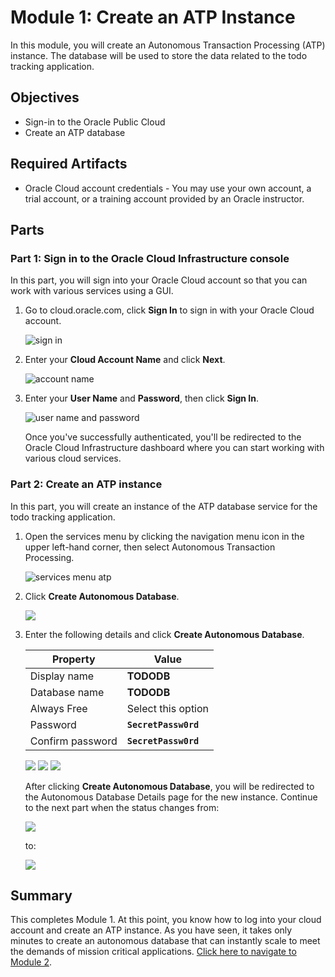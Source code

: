 # Module 1: Create an ATP Instance

In this module, you will create an Autonomous Transaction Processing (ATP) instance. The database will be used to store the data related to the todo tracking application.

## Objectives

* Sign-in to the Oracle Public Cloud
* Create an ATP database

## Required Artifacts

* Oracle Cloud account credentials - You may use your own account, a trial account, or a training account provided by an Oracle instructor.

## Parts

### **Part 1**: Sign in to the Oracle Cloud Infrastructure console

In this part, you will sign into your Oracle Cloud account so that you can work with various services using a GUI.

1.  Go to cloud.oracle.com, click **Sign In** to sign in with your Oracle Cloud account.

    ![sign in](images/1/signin.png)

2.  Enter your **Cloud Account Name** and click **Next**.

    ![account name](images/1/account-name.png)

3.  Enter your **User Name** and **Password**, then click **Sign In**.

    ![user name and password](images/1/user-name-and-password.png)

    Once you've successfully authenticated, you'll be redirected to the Oracle Cloud Infrastructure dashboard where you can start working with various cloud services.

### **Part 2**: Create an ATP instance

In this part, you will create an instance of the ATP database service for the todo tracking application.

1.  Open the services menu by clicking the navigation menu icon in the upper left-hand corner, then select Autonomous Transaction Processing.

    ![services menu atp](images/1/select-atp-in-nav-menu.png)

2.  Click **Create Autonomous Database**.

    ![](images/1/click-create-autonomous-database.png)

3. Enter the following details and click **Create Autonomous Database**.

    | Property | Value |
    | --- | --- |
    | Display name | **TODODB** |
    | Database name | **TODODB** |
    | Always Free | Select this option |
    | Password | **`SecretPassw0rd`** |
    | Confirm password | **`SecretPassw0rd`** |

    ![](images/1/atp-settings-1.png)
    ![](images/1/atp-settings-2.png)
    ![](images/1/atp-settings-3.png)

    After clicking **Create Autonomous Database**, you will be redirected to the  Autonomous Database Details page for the new instance. Continue to the next part  when the status changes from:

    ![](images/1/status-provisioning.png) 

    to:

    ![](images/1/status-available.png)

## Summary

This completes Module 1. At this point, you know how to log into your cloud account and create an ATP instance. As you have seen, it takes only minutes to create an autonomous database that can instantly scale to meet the demands of mission critical applications. [Click here to navigate to Module 2](2-create-a-database-user-with-soda-privileges.md).